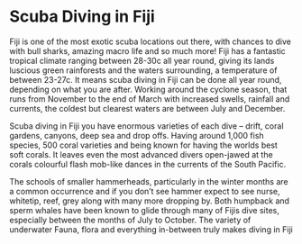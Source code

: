 
# Scuba Diving in Fiji

Fiji is one of the most exotic scuba locations out there, with chances to dive with bull sharks, amazing macro life and so much more! Fiji has a fantastic tropical climate ranging between 28-30c all year round, giving its lands luscious green rainforests and the waters surrounding, a temperature of between 23-27c. It means scuba diving in Fiji can be done all year round, depending on what you are after. Working around the cyclone season, that runs from November to the end of March with increased swells, rainfall and currents, the coldest but clearest waters are between July and December.

Scuba diving in Fiji you have enormous varieties of each dive – drift, coral gardens, canyons, deep sea and drop offs. Having around 1,000 fish species, 500 coral varieties and being known for having the worlds best soft corals. It leaves even the most advanced divers open-jawed at the corals colourful flash mob-like dances in the currents of the South Pacific.

The schools of smaller hammerheads, particularly in the winter months are a common occurrence and if you don’t see hammer expect to see nurse, whitetip, reef, grey along with many more dropping by. Both humpback and sperm whales have been known to glide through many of Fijis dive sites, especially between the months of July to October. The variety of underwater Fauna, flora and everything in-between truly makes diving in Fiji
